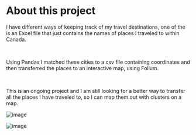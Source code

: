 <h1>About this project</h1>
<p>I have different ways of keeping track of my travel destinations, one of the is an Excel file that just contains the names of places I traveled to within Canada.</p>
<p><br></p>
<p>Using Pandas I matched these cities to a csv file containing coordinates and then transferred the places to an interactive map, using Folium.</p>
<p><br></p>
<p>This is an ongoing project and I am still looking for a better way to transfer all the places I have traveled to, so I can map them out with clusters on a map.</p>

![image](https://github.com/lauraporsch/analysisprojects/assets/127047376/8f683ba9-2f80-42b2-a237-98612296b5df)

![image](https://github.com/lauraporsch/analysisprojects/assets/127047376/8f52cbc8-45b3-455b-bf26-8b78a4224ed7)


